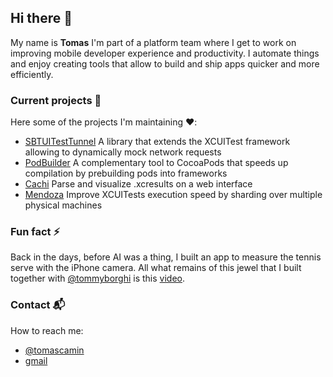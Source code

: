 ## Hi there 👋

My name is **Tomas** I'm part of a platform team where I get to work on improving mobile developer experience and productivity. I automate things and enjoy creating tools that allow to build and ship apps quicker and more efficiently.

### Current projects 🔭

Here some of the projects I'm maintaining ❤️:

- [SBTUITestTunnel](https://github.com/Subito-it/SBTUITestTunnel) A library that extends the XCUITest framework allowing to dynamically mock network requests
- [PodBuilder](https://github.com/Subito-it/PodBuilder) A complementary tool to CocoaPods that speeds up compilation by prebuilding pods into frameworks
- [Cachi](https://github.com/Subito-it/Cachi) Parse and visualize .xcresults on a web interface
- [Mendoza](https://github.com/Subito-it/Mendoza) Improve XCUITests execution speed by sharding over multiple physical machines

### Fun fact ⚡

Back in the days, before AI was a thing, I built an app to measure the tennis serve with the iPhone camera. All what remains of this jewel that I built together with [@tommyborghi](https://twitter.com/tommyborghi) is this [video](https://www.youtube.com/watch?v=xxyR0lSPMrk).


### Contact 📬
How to reach me:

- [@tomascamin](https://twitter.com/tomascamin)
- [gmail](mailto:t.camin@gmail.com)
